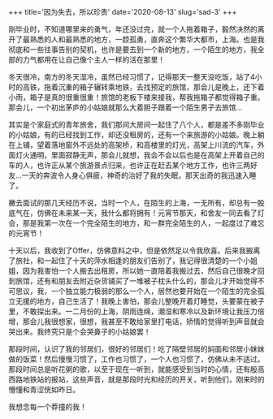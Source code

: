 +++
title='因为失去，所以珍贵'
date='2020-08-13'
slug='sad-3'
+++

刚毕业时，不知道哪里来的勇气，年还没过完，就一个人拖着箱子，毅然决然的离开了最熟悉的人和最熟悉的地方，一腔孤勇，直奔这个繁华大都市，上海。也是我彻底和一些往事告别的契机，也许是要去到一个新的地方，一个陌生的地方，我全部的力气都用在让自己像个主人一样的活在那里！

冬天很冷，南方的冬天湿冷，虽然已经习惯了，记得那天一整天没吃饭，站了4小时的高铁，拖着沉重的箱子辗转乘地铁，去找预定的旅馆，那会儿是晚上，还下着小雨，箱子是真的很重很重！旅馆的老板下楼来接我，帮我拖箱子都觉得箱子重。那会儿，一个初出茅庐的小姑娘就那么大着胆子跟着一个陌生男子去旅馆...

其实是个家庭式的青年旅舍，我们那间大房间一起住了八个人，都是差不多刚毕业的小姑娘，有的已经找到工作，却还没租房的，还有一个来旅游的小姑娘。晚上躺在上铺，望着落地窗外不远处的高架桥，和高楼里的灯光，高架上川流的汽车，外面灯火通明，里面寂静无声，那会儿就想，我会不会以后也是在高架上开着自己的车的人，也许正从某个旅游景点归来，也许正在赶去某个地方工作，也许三两好友...一天的奔波令人身心俱疲，神奇的治好了我的失眠，那天出奇的我迅速入睡了。

撇去面试的那几天经历不说，当时一个人，在陌生的上海，一无所有，却总有一股底气在，仿佛在未来某一天，我什么都将拥有！元宵节那天，和舍友一同去看了灯会，那是我第一次在一个完全陌生的地方，和一群完全陌生的人，一起度过了难忘的元宵节！

十天以后，我收到了Offer，仿佛意料之中，但是依然足以令我欣喜。后来我搬离了旅社，和一起住了十天的萍水相逢的朋友们告别了，我记得很清楚的一个小姐姐，因为我害怕一个人搬去出租房，所以她一直陪着我搬过去，然后自己很晚才回到旅馆，还有和朋友去附近杂货铺买了一堆被子枕头什么的，那会儿才开始觉得不可思议，我，一个独立能力极弱的那么一个人，居然也要开始在一个陌生的完全孤立无援的地方，自己生活了！我晚上害怕，那会儿整晚开着灯睡觉，头要蒙在被子里，不敢探出来。一二月份的上海，阴雨连绵，潮湿和寒冷以及新环境让我压力倍增，那会儿我很想家，很想，我甚至不敢给家里打电话，矫情的觉得听到声音就会哭出来。我终究只是个会哭鼻子的小姑娘罢！

那段时间，认识了我的邻居们，很好的邻居们！吃了隔壁邻居的焖面和邻居小妹妹做的饭菜！然后慢慢习惯了，工作也习惯了，一个人也习惯了，仿佛从未不适过。那段时间总是听花粥的歌，以至于现在一听到，就能感受到当时的心情，还有殷高西路地铁站的报站，这些声音，就是那段时光和经历的开关，听到他们，刚来时的懵懂和青涩恍如昨日。

我想念每一个莽撞的我！